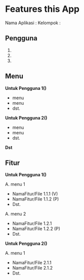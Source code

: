 # Features this App

Nama Aplikasi :
Kelompok :

## Pengguna

1.
2.
3.

## Menu

**Untuk Pengguna 1()**

- menu
- menu
- dst.

**Untuk Pengguna 2()**

- menu
- menu
- dst.

**Dst**

## Fitur

**Untuk Pengguna 1()**

A. menu 1

- NamaFitur/File 1.1.1 (V)
- NamaFitur/File 1.1.2 (P)
- Dst.

A. menu 2

- NamaFitur/File 1.2.1
- NamaFitur/File 1.2.2 (P)
- Dst.

**Untuk Pengguna 2()**

A. menu 1

- NamaFitur/File 2.1.1
- NamaFitur/File 2.1.2
- Dst.
